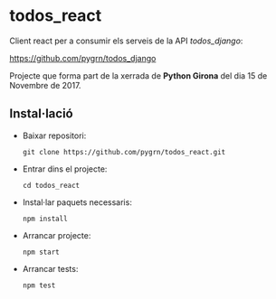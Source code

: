 # todos_react

Client react per a consumir els serveis de la API *todos_django*:

https://github.com/pygrn/todos_django

Projecte que forma part de la xerrada de **Python Girona** del dia 15 de Novembre de 2017.

## Instal·lació

* Baixar repositori:

  ```git clone https://github.com/pygrn/todos_react.git```
* Entrar dins el projecte:

  ```cd todos_react```
* Instal·lar paquets necessaris:

  ```npm install```
* Arrancar projecte:

  ```npm start```

* Arrancar tests:

  ```npm test```